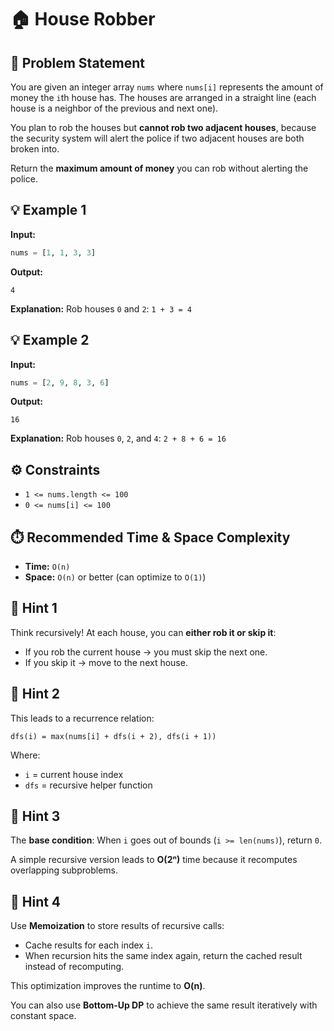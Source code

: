 # 🏠 House Robber

## 📘 Problem Statement

You are given an integer array `nums` where `nums[i]` represents the amount of money the `i`th house has.
The houses are arranged in a straight line (each house is a neighbor of the previous and next one).

You plan to rob the houses but **cannot rob two adjacent houses**, because the security system will alert the police if two adjacent houses are both broken into.

Return the **maximum amount of money** you can rob without alerting the police.

## 💡 Example 1

**Input:**

```python
nums = [1, 1, 3, 3]
```

**Output:**

```
4
```

**Explanation:**
Rob houses `0` and `2`: `1 + 3 = 4`

## 💡 Example 2

**Input:**

```python
nums = [2, 9, 8, 3, 6]
```

**Output:**

```
16
```

**Explanation:**
Rob houses `0`, `2`, and `4`: `2 + 8 + 6 = 16`

## ⚙️ Constraints

* `1 <= nums.length <= 100`
* `0 <= nums[i] <= 100`

## ⏱️ Recommended Time & Space Complexity

* **Time:** `O(n)`
* **Space:** `O(n)` or better (can optimize to `O(1)`)

## 🧩 Hint 1

Think recursively!
At each house, you can **either rob it or skip it**:

* If you rob the current house → you must skip the next one.
* If you skip it → move to the next house.

## 🔁 Hint 2

This leads to a recurrence relation:

```
dfs(i) = max(nums[i] + dfs(i + 2), dfs(i + 1))
```

Where:

* `i` = current house index
* `dfs` = recursive helper function

## 🚧 Hint 3

The **base condition**:
When `i` goes out of bounds (`i >= len(nums)`), return `0`.

A simple recursive version leads to **O(2ⁿ)** time because it recomputes overlapping subproblems.

## 🚀 Hint 4

Use **Memoization** to store results of recursive calls:

* Cache results for each index `i`.
* When recursion hits the same index again, return the cached result instead of recomputing.

This optimization improves the runtime to **O(n)**.

You can also use **Bottom-Up DP** to achieve the same result iteratively with constant space.